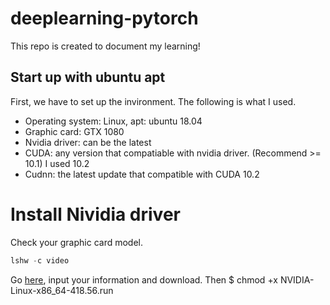 # deeplearning-pytorch
This repo is created to document my learning!
## Start up with ubuntu apt
First, we have to set up the invironment. The following is what I used.
- Operating system: Linux, apt: ubuntu 18.04
- Graphic card: GTX 1080
- Nvidia driver: can be the latest
- CUDA: any version that compatiable with nvidia driver. (Recommend >= 10.1) I used 10.2
- Cudnn: the latest update that compatible with CUDA 10.2

# Install Nividia driver
Check your graphic card model.
```python
lshw -c video
```
Go [here](https://www.nvidia.com/Download/index.aspx), input your information and download. Then
$ chmod +x NVIDIA-Linux-x86_64-418.56.run

